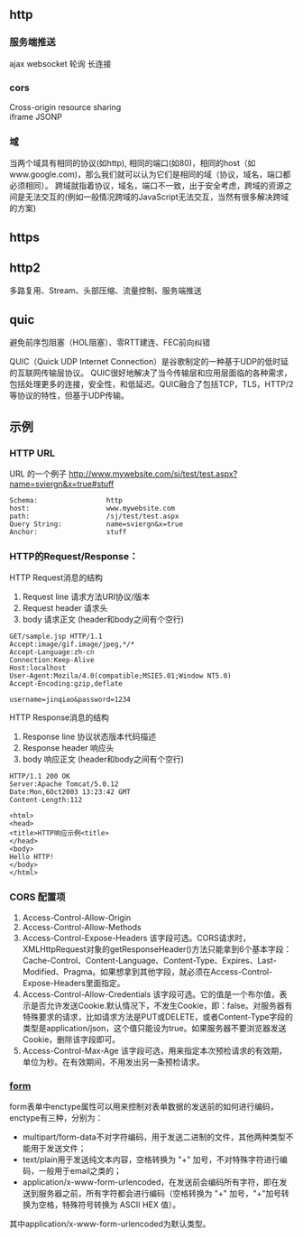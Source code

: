 ## http
### 服务端推送
ajax
websocket
轮询 
长连接
### cors
Cross-origin resource sharing   
iframe JSONP
### 域
当两个域具有相同的协议(如http), 相同的端口(如80)，相同的host（如www.google.com)，那么我们就可以认为它们是相同的域（协议，域名，端口都必须相同）。
跨域就指着协议，域名，端口不一致，出于安全考虑，跨域的资源之间是无法交互的(例如一般情况跨域的JavaScript无法交互，当然有很多解决跨域的方案)

## https

## http2
多路复用、Stream、头部压缩、流量控制、服务端推送

## quic
避免前序包阻塞（HOL阻塞）、零RTT建连、FEC前向纠错

QUIC（Quick UDP Internet Connection）是谷歌制定的一种基于UDP的低时延的互联网传输层协议。
QUIC很好地解决了当今传输层和应用层面临的各种需求，包括处理更多的连接，安全性，和低延迟。QUIC融合了包括TCP，TLS，HTTP/2等协议的特性，但基于UDP传输。

## 示例
### HTTP URL
URL 的一个例子
http://www.mywebsite.com/sj/test/test.aspx?name=sviergn&x=true#stuff

```
Schema:                 http
host:                   www.mywebsite.com
path:                   /sj/test/test.aspx
Query String:           name=sviergn&x=true
Anchor:                 stuff
```

### HTTP的Request/Response：

HTTP Request消息的结构
1.	Request line 请求方法URI协议/版本 
2.	Request header 请求头
3.	body 请求正文 (header和body之间有个空行)

```
GET/sample.jsp HTTP/1.1
Accept:image/gif.image/jpeg,*/*
Accept-Language:zh-cn
Connection:Keep-Alive
Host:localhost
User-Agent:Mozila/4.0(compatible;MSIE5.01;Window NT5.0)
Accept-Encoding:gzip,deflate

username=jinqiao&password=1234
```

HTTP Response消息的结构

1.	Response line 协议状态版本代码描述
2.	Response header 响应头
3.	body 响应正文 (header和body之间有个空行)

```
HTTP/1.1 200 OK
Server:Apache Tomcat/5.0.12
Date:Mon,6Oct2003 13:23:42 GMT
Content-Length:112
 
<html>
<head>
<title>HTTP响应示例<title>
</head>
<body>
Hello HTTP!
</body>
</html>
```
### CORS 配置项
1. Access-Control-Allow-Origin
2. Access-Control-Allow-Methods
3. Access-Control-Expose-Headers
该字段可选。CORS请求时，XMLHttpRequest对象的getResponseHeader()方法只能拿到6个基本字段：Cache-Control、Content-Language、Content-Type、Expires、Last-Modified、Pragma。如果想拿到其他字段，就必须在Access-Control-Expose-Headers里面指定。
4. Access-Control-Allow-Credentials
该字段可选。它的值是一个布尔值，表示是否允许发送Cookie.默认情况下，不发生Cookie，即：false。对服务器有特殊要求的请求，比如请求方法是PUT或DELETE，或者Content-Type字段的类型是application/json，这个值只能设为true。如果服务器不要浏览器发送Cookie，删除该字段即可。
5. Access-Control-Max-Age
该字段可选，用来指定本次预检请求的有效期，单位为秒。在有效期间，不用发出另一条预检请求。


### [form](https://blog.csdn.net/u012161134/article/details/79098749/ )
form表单中enctype属性可以用来控制对表单数据的发送前的如何进行编码，enctype有三种，分别为：
* multipart/form-data不对字符编码，用于发送二进制的文件，其他两种类型不能用于发送文件；
* text/plain用于发送纯文本内容，空格转换为 "+" 加号，不对特殊字符进行编码，一般用于email之类的；
* application/x-www-form-urlencoded，在发送前会编码所有字符，即在发送到服务器之前，所有字符都会进行编码（空格转换为 "+" 加号，"+"加号转换为空格，特殊符号转换为 ASCII HEX 值）。

其中application/x-www-form-urlencoded为默认类型。 